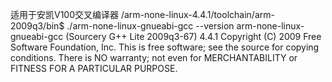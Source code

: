 适用于安凯V100交叉编译器
/arm-none-linux-4.4.1/toolchain/arm-2009q3/bin$ ./arm-none-linux-gnueabi-gcc --version
arm-none-linux-gnueabi-gcc (Sourcery G++ Lite 2009q3-67) 4.4.1
Copyright (C) 2009 Free Software Foundation, Inc.
This is free software; see the source for copying conditions.  There is NO
warranty; not even for MERCHANTABILITY or FITNESS FOR A PARTICULAR PURPOSE.




